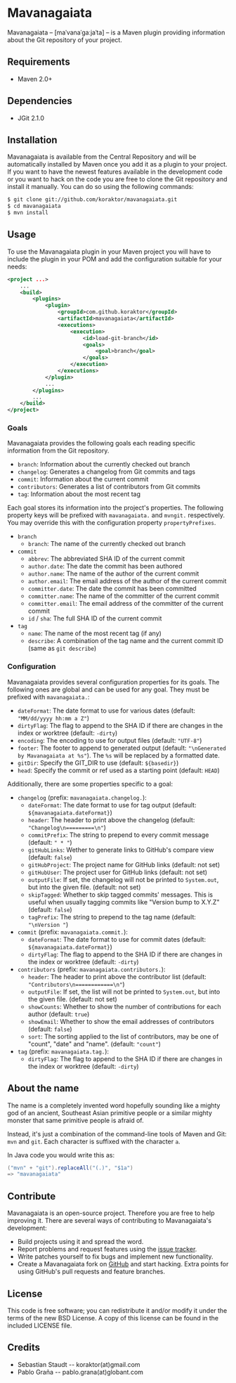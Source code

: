 Mavanagaiata
============

Mavanagaiata – \[maˈvanaˈɡaːjaˈta\] – is a Maven plugin providing information
about the Git repository of your project.

## Requirements

 * Maven 2.0+

## Dependencies

 * JGit 2.1.0

## Installation

Mavanagaiata is available from the Central Repository and will be automatically
installed by Maven once you add it as a plugin to your project. If you want to
have the newest features available in the development code or you want to hack
on the code you are free to clone the Git repository and install it manually.
You can do so using the following commands:

```bash
$ git clone git://github.com/koraktor/mavanagaiata.git
$ cd mavanagaiata
$ mvn install
```

## Usage

To use the Mavanagaiata plugin in your Maven project you will have to include
the plugin in your POM and add the configuration suitable for your needs:

```xml
<project ...>
    ...
    <build>
        <plugins>
            <plugin>
                <groupId>com.github.koraktor</groupId>
                <artifactId>mavanagaiata</artifactId>
                <executions>
                    <execution>
                        <id>load-git-branch</id>
                        <goals>
                            <goal>branch</goal>
                        </goals>
                    </execution>
                </executions>
            </plugin>
            ...
        </plugins>
        ...
    </build>
</project>
```

### Goals

Mavanagaiata provides the following goals each reading specific information from
the Git repository.

 * `branch`:       Information about the currently checked out branch
 * `changelog`:    Generates a changelog from Git commits and tags
 * `commit`:       Information about the current commit
 * `contributors`: Generates a list of contributors from Git commits
 * `tag`:          Information about the most recent tag

Each goal stores its information into the project's properties. The following
property keys will be prefixed with `mavanagaiata.` and `mvngit.` respectively.
You may override this with the configuration property `propertyPrefixes`.

 * `branch`
   * `branch`: The name of the currently checked out branch
 * `commit`
   * `abbrev`:          The abbreviated SHA ID of the current commit
   * `author.date`:     The date the commit has been authored
   * `author.name`:     The name of the author of the current commit
   * `author.email`:    The email address of the author of the current commit
   * `committer.date`:  The date the commit has been committed
   * `committer.name`:  The name of the committer of the current commit
   * `committer.email`: The email address of the committer of the current
                        commit
   * `id` / `sha`:      The full SHA ID of the current commit
 * `tag`
   * `name`:     The name of the most recent tag (if any)
   * `describe`: A combination of the tag name and the current commit ID
     (same as `git describe`)

### Configuration

Mavanagaiata provides several configuration properties for its goals. The
following ones are global and can be used for any goal. They must be prefixed
with `mavanagaiata.`:

 * `dateFormat`: The date format to use for various dates (default:
                 `"MM/dd/yyyy hh:mm a Z"`)
 * `dirtyFlag`:  The flag to append to the SHA ID if there are changes in the
                 index or worktree (default: `-dirty`)
 * `encoding`:   The encoding to use for output files (default: `"UTF-8"`)
 * `footer`:     The footer to append to generated output (default:
                 `"\nGenerated by Mavanagaiata at %s"`). The `%s` will be
                 replaced by a formatted date.
 * `gitDir`:     Specify the GIT_DIR to use (default: `${basedir}`)
 * `head`:       Specify the commit or ref used as a starting point (default:
                 `HEAD`)

Additionally, there are some properties specific to a goal:

 * `changelog` (prefix: `mavanagaiata.changelog.`):
   * `dateFormat`:    The date format to use for tag output (default:
                      `${mavanagaiata.dateFormat}`)
   * `header`:        The header to print above the changelog (default:
                      `"Changelog\n=========\n"`)
   * `commitPrefix`:  The string to prepend to every commit message (default:
                      `" * "`)
   * `gitHubLinks`:   Wether to generate links to GitHub's compare view
                      (default: `false`)
   * `gitHubProject`: The project name for GitHub links (default: not set)
   * `gitHubUser`:    The project user for GitHub links (default: not set)
   * `outputFile`:    If set, the changelog will not be printed to
                      `System.out`, but into the given file. (default: not set)
   * `skipTagged`:    Whether to skip tagged commits' messages. This is useful
                      when usually tagging commits like "Version bump to X.Y.Z"
                      (default: `false`)
   * `tagPrefix`:     The string to prepend to the tag name (default:
                      `"\nVersion "`)
 * `commit` (prefix: `mavanagaiata.commit.`):
   * `dateFormat`: The date format to use for commit dates (default:
                   `${mavanagaiata.dateFormat}`)
   * `dirtyFlag`:  The flag to append to the SHA ID if there are changes in the
                   index or worktree (default: `-dirty`)
 * `contributors` (prefix: `mavanagaiata.contributors.`):
   * `header`:     The header to print above the contributor list (default:
                   `"Contributors\n============\n"`)
   * `outputFile`: If set, the list will not be printed to `System.out`, but
                   into the given file. (default: not set)
   * `showCounts`: Whether to show the number of contributions for each author
                   (default: `true`)
   * `showEmail`:  Whether to show the email addresses of contributors
                   (default: `false`)
   * `sort`:       The sorting applied to the list of contributors, may be one
                   of "count", "date" and "name". (default: `"count"`)
 * `tag` (prefix: `mavanagaiata.tag.`):
   * `dirtyFlag`: The flag to append to the SHA ID if there are changes in the
                  index or worktree (default: `-dirty`)

## About the name

The name is a completely invented word hopefully sounding like a mighty god of
an ancient, Southeast Asian primitive people or a similar mighty monster that
same primitive people is afraid of.

Instead, it's just a combination of the command-line tools of Maven and Git:
`mvn` and `git`. Each character is suffixed with the character `a`.

In Java code you would write this as:

```java
("mvn" + "git").replaceAll("(.)", "$1a")
=> "mavanagaiata"
```

## Contribute

Mavanagaiata is an open-source project. Therefore you are free to help
improving it. There are several ways of contributing to Mavanagaiata's
development:

* Build projects using it and spread the word.
* Report problems and request features using the [issue tracker][2].
* Write patches yourself to fix bugs and implement new functionality.
* Create a Mavanagaiata fork on [GitHub][1] and start hacking. Extra points for
  using GitHub's pull requests and feature branches.

## License

This code is free software; you can redistribute it and/or modify it under the
terms of the new BSD License. A copy of this license can be found in the
included LICENSE file.

## Credits

* Sebastian Staudt -- koraktor(at)gmail.com
* Pablo Graña -- pablo.grana(at)globant.com

 [1]: https://github.com/koraktor/mavanagaiata
 [2]: https://github.com/koraktor/mavanagaiata/issues
